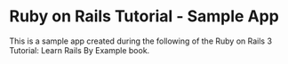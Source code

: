 # Ruby on Rails Tutorial - Sample App

This is a sample app created during the following of the Ruby on Rails 3 Tutorial: Learn Rails By Example book.